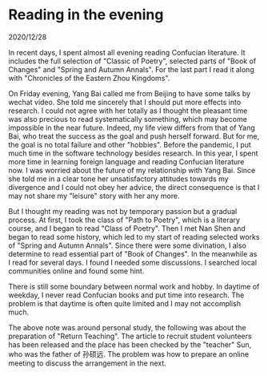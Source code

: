# Reading in the evening
2020/12/28

In recent days, I spent almost all evening reading Confucian literature.
It includes the full selection of "Classic of Poetry", selected parts of
"Book of Changes" and "Spring and Autumn Annals". For the last part I
read it along with "Chronicles of the Eastern Zhou Kingdoms".

On Friday evening, Yang Bai called me from Beijing to have some talks by
wechat video. She told me sincerely that I should put more effects into
research. I could not agree with her totally as I thought the pleasant
time was also precious to read systematically something, which may become
impossible in the near future. Indeed, my life view differs from that of
Yang Bai, who treat the success as the goal and push herself forward.
But for me, the goal is no total failure and other "hobbies". Before the
pandemic, I put much time in the software technology besides research.
In this year, I spent more time in learning foreign language and reading
Confucian literature now. I was worried about the future of my relationship
with Yang Bai. Since she told me in a clear tone her unsatisfactory attitudes towards
my divergence and I could not obey her advice, the direct consequence is that
I may not share my "leisure" story with her any more.

But I thought my reading was not by temporary passion but a gradual process. At
first, I took the class of "Path to Poetry", which is a literary course, and
I began to read "Class of Poetry". Then I met Nan Shen and began to read some
history, which led to my start of reading selected works of "Spring and Autumn Annals".
Since there were some divination, I also determine to read essential part of
"Book of Changes". In the meanwhile as I read for several days. I found I needed
some discussions. I searched local communities online and found some hint.

There is still some boundary between normal work and hobby. In daytime of weekday,
I never read Confucian books and put time into research. The problem is that
daytime is often quite limited and I may not accomplish much.

The above note was around personal study, the following was about the preparation of
"Return Teaching". The article to recruit student volunteers has been released and
the place has been checked by the "teacher" Sun, who was the father of 孙硕远. The problem
was how to prepare an online meeting to discuss the arrangement in the next.
